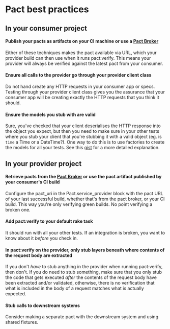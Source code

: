 # Pact best practices

## In your consumer project

#### Publish your pacts as artifacts on your CI machine or use a [Pact Broker](https://github.com/bethesque/pact_broker)

Either of these techniques makes the pact available via URL, which your provider build can then use when it runs pact:verify. This means your provider will always be verified against the latest pact from your consumer.

#### Ensure all calls to the provider go through your provider client class

Do not hand create any HTTP requests in your consumer app or specs. Testing through your provider client class gives you the assurance that your consumer app will be creating exactly the HTTP requests that you think it should.

#### Ensure the models you stub with are valid

Sure, you've checked that your client deserialises the HTTP response into the object you expect, but then you need to make sure in your other tests where you stub your client that you're stubbing it with a valid object (eg. is `time` a Time or a DateTime?). One way to do this is to use factories to create the models for all your tests. See this [gist](https://gist.github.com/bethesque/69ae590e8312523e5337) for a more detailed explanation.

## In your provider project

#### Retrieve pacts from the [Pact Broker](https://github.com/bethesque/pact_broker) or use the pact artifact published by your consumer's CI build

Configure the pact_uri in the Pact.service_provider block with the pact URL of your last successful build, whether that's from the pact broker, or your CI build. This way you're only verifying green builds. No point verifying a broken one.

#### Add pact:verify to your default rake task

It should run with all your other tests. If an integration is broken, you want to know about it *before* you check in.

#### In pact:verify on the provider, only stub layers beneath where contents of the request body are extracted

If you don't _have_ to stub anything in the provider when running pact:verify, then don't. If you do need to stub something, make sure that you only stub the code that gets executed _after_ the contents of the request body have been extracted and/or validated, otherwise, there is no verification that what is included in the body of a request matches what is actually expected.

#### Stub calls to downstream systems

Consider making a separate pact with the downstream system and using shared fixtures.
